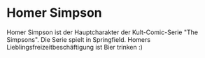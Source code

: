 # Homer Simpson


Homer Simpson ist der Hauptcharakter der Kult-Comic-Serie "The Simpsons".
Die Serie spielt in Springfield. 
Homers Lieblingsfreizeitbeschäftigung ist Bier trinken :)